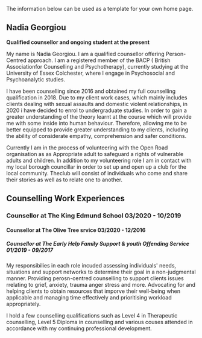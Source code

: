The information below can be used as a template for your own home page. 

## Nadia Georgiou
**Qualified counsellor and ongoing student at the present**  

My name is Nadia Georgiou. I am a qualified counsellor offering Person-Centred approach. I am a registered member of the BACP ( British Associationfor Counselling and Psychotherapy), currently studying at the University of Essex Colchester, where I engage in Psychosocial and Psychoanalytic studies.

I have been counselling since 2016 and obtained my full counselling qualification in 2018. Due to my client work cases, which mainly includes clients dealing with sexual assaults and domestic violent relationships, in 2020 i have decided to enrol to undergraduate studies. In order to gain a greater understanding of the theory learnt at the course which will provide me with some inside into human behaviour. Therefore, allowing me to be better equipped to provide greater understanding to my clients, including the ability of considerate empathy, comprehension and safer conditions. 



Currently I am in the process of volunteering with the Open Road organisation as as Appropriate adult to safeguard a rights of vulnerable adults and children. In addition to my volunteering role I am in contact with my local borough councillar in order to set up and open up a club for the local community. Theclub will consist of individuals who come and share their stories as well as to relate one to another.    


##  Counselling Work Experiences

### Counsellor at The King Edmund School                                          03/2020 - 10/2019
#### Counsellor at The Olive Tree srvice                                          03/2020 - 12/2016
##### Counsellor at The Early Help Family Support & youth Offending Service       01/2019 - 09/2017 
My responsibilies in each role incuded assessing individuals' needs, situations and support networks to determine their goal in a non-judgmental manner. Providing perosn-centred counselling to support clients issues rrelating to grief, anxiety, trauma anger stress and more. Advocating for and helping clients to obtain resources that imporve their well-being when applicable and managing time effectively and prioritising workload appropriately. 

I hold a few counselling qualifications such as Level 4 in Therapeutic counselling, Level 5 Diploma in counselling and various couses attended in accordance with my continuing professional development. 



